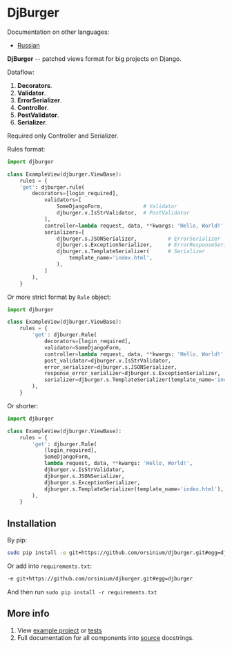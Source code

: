 # DjBurger

Documentation on other languages:

* [Russian](README.ru.md)

**DjBurger** -- patched views format for big projects on Django.

Dataflow:

1. **Decorators**.
2. **Validator**.
3. **ErrorSerializer**.
4. **Controller**.
5. **PostValidator**.
7. **Serializer**.

Required only Controller and Serializer.

Rules format:

```python
import djburger

class ExampleView(djburger.ViewBase):
    rules = {
    'get': djburger.rule(
        decorators=[login_required],
            validators=[
                SomeDjangoForm,	            # Validator
                djburger.v.IsStrValidator,  # PostValidator
            ],
            controller=lambda request, data, **kwargs: 'Hello, World!',
            serializers=[
                djburger.s.JSONSerializer,          # ErrorSerializer
                djburger.s.ExceptionSerializer,     # ErrorResponseSerializer
                djburger.s.TemplateSerializer(      # Serializer
                    template_name='index.html',
                ),
            ]
        ),
    }
```
Or more strict format by `Rule` object:

```python
import djburger

class ExampleView(djburger.ViewBase):
    rules = {
        'get': djburger.Rule(
            decorators=[login_required],
            validator=SomeDjangoForm,
            controller=lambda request, data, **kwargs: 'Hello, World!',
            post_validator=djburger.v.IsStrValidator,
            error_serializer=djburger.s.JSONSerializer,
            response_error_serializer=djburger.s.ExceptionSerializer,
            serializer=djburger.s.TemplateSerializer(template_name='index.html'),
        ),
    }
```

Or shorter:

```python
import djburger

class ExampleView(djburger.ViewBase):
    rules = {
        'get': djburger.Rule(
            [login_required],
            SomeDjangoForm,
            lambda request, data, **kwargs: 'Hello, World!',
            djburger.v.IsStrValidator,
            djburger.s.JSONSerializer,
            djburger.s.ExceptionSerializer,
            djburger.s.TemplateSerializer(template_name='index.html'),
        ),
    }
```

## Installation

By pip:

```bash
sudo pip install -e git+https://github.com/orsinium/djburger.git#egg=djburger
```

Or add into `requirements.txt`:

```bash
-e git+https://github.com/orsinium/djburger.git#egg=djburger
```

And then run `sudo pip install -r requirements.txt`


## More info

1. View [example project](example) or [tests](tests.py)
2. Full documentation for all components into [source](djburger) docstrings.
